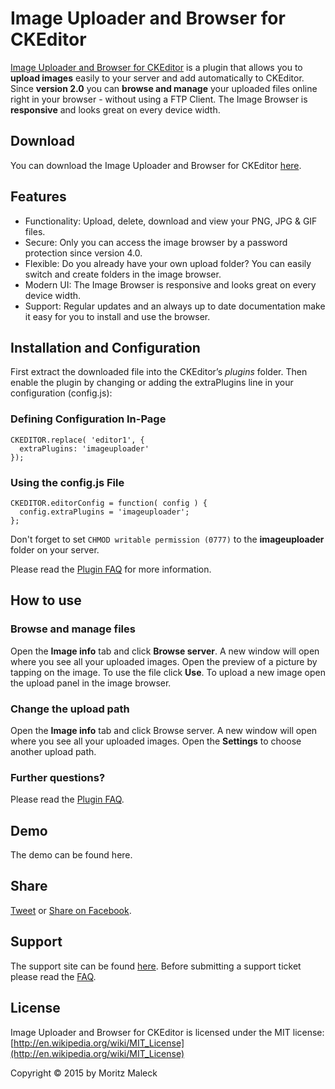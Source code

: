 # Image Uploader and Browser for CKEditor
[Image Uploader and Browser for CKEditor](http://imageuploaderforckeditor.altervista.org/) is a plugin that allows you to **upload images** easily to your server and add automatically to CKEditor. Since **version 2.0** you can **browse and manage** your uploaded files online right in your browser - without using a FTP Client. The Image Browser is **responsive** and looks great on every device width.

## Download
You can download the Image Uploader and Browser for CKEditor [here](http://ckeditor.com/addon/imageuploader).

## Features
* Functionality: Upload, delete, download and view your PNG, JPG & GIF files.
* Secure: Only you can access the image browser by a password protection since version 4.0.
* Flexible: Do you already have your own upload folder? You can easily switch and create folders in the image browser.
* Modern UI: The Image Browser is responsive and looks great on every device width.
* Support: Regular updates and an always up to date documentation make it easy for you to install and use the browser.

## Installation and Configuration
First extract the downloaded file into the CKEditor’s *plugins* folder. Then enable the plugin by changing or adding the extraPlugins line in your configuration (config.js):

### Defining Configuration In-Page
```
CKEDITOR.replace( 'editor1', {
  extraPlugins: 'imageuploader'
});
```

### Using the config.js File
```
CKEDITOR.editorConfig = function( config ) {
  config.extraPlugins = 'imageuploader';
};
```

Don't forget to set `CHMOD writable permission (0777)` to the **imageuploader** folder on your server.

Please read the [Plugin FAQ](http://imageuploaderforckeditor.altervista.org/support/) for more information.

## How to use

### Browse and manage files
Open the **Image info** tab and click **Browse server**. A new window will open where you see all your uploaded images. Open the preview of a picture by tapping on the image. To use the file click **Use**. To upload a new image open the upload panel in the image browser.

### Change the upload path
Open the **Image info** tab and click Browse server. A new window will open where you see all your uploaded images. Open the **Settings** to choose another upload path.

### Further questions?
Please read the [Plugin FAQ](http://imageuploaderforckeditor.altervista.org/support/).

## Demo
The demo can be found here.

## Share
[Tweet](http://twitter.com/share?url=http://imageuploaderforckeditor.altervista.org&text=Use%20the%20Image%20Uploader%20for%20CKEditor%20for%20free%20now!%20&hashtags=imageuploaderforckeditor) or [Share on Facebook](http://www.facebook.com/sharer.php?u=http://imageuploaderforckeditor.altervista.org).

## Support
The support site can be found [here](http://ibm.bplaced.com/contact/index.php?cdproject=Image%20Uploader%20and%20Browser%20for%20CKEditor). Before submitting a support ticket please read the [FAQ](http://imageuploaderforckeditor.altervista.org/support/).

## License
Image Uploader and Browser for CKEditor is licensed under the MIT license:
[http://en.wikipedia.org/wiki/MIT_License](http://en.wikipedia.org/wiki/MIT_License)

Copyright © 2015 by Moritz Maleck
